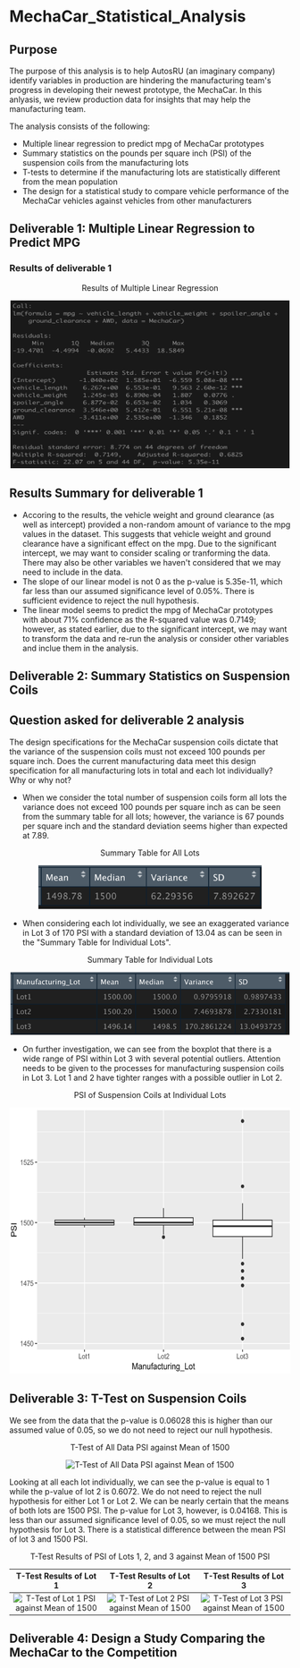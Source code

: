 # MechaCar_Statistical_Analysis

## Purpose

The purpose of this analysis is to help AutosRU (an imaginary company) identify variables in production are hindering the manufacturing team's progress in developing their newest prototype, the MechaCar. In this anlyasis, we review production data for insights that may help the manufacturing team.

The analysis consists of the following:
- Multiple linear regression to predict mpg of MechaCar prototypes
- Summary statistics on the pounds per square inch (PSI) of the suspension coils from the manufacturing lots
- T-tests to determine if the manufacturing lots are statistically different from the mean population
- The design for a statistical study to compare vehicle performance of the MechaCar vehicles against vehicles from other manufacturers

## Deliverable 1: Multiple Linear Regression to Predict MPG

### Results of deliverable 1

<p align="center">Results of Multiple Linear Regression</p>

<p align="center"><img class="centerImage" src="https://github.com/jisellejones/MechaCar_Statistical_Analysis/blob/main/Images/deliverable1_multiple_linear_regression.png" width="500" height="300" alt="Results of Multiple Linear Regression" /></p>

## Results Summary for deliverable 1
- Accoring to the results, the vehicle weight and ground clearance (as well as intercept) provided a non-random amount of variance to the mpg values in the dataset. This suggests that vehicle weight and ground clearance have a significant effect on the mpg. Due to the significant intercept, we may want to consider scaling or tranforming the data. There may also be other variables we haven't considered that we may need to include in the data.
- The slope of our linear model is not 0 as the p-value is 5.35e-11, which far less than our assumed significance level of 0.05%. There is sufficient evidence to reject the null hypothesis.
- The linear model seems to predict the mpg of MechaCar prototypes with about 71% confidence as the R-squared value was 0.7149; however, as stated earlier, due to the significant intercept, we may want to transform the data and re-run the analysis or consider other variables and inclue them in the analysis.

## Deliverable 2: Summary Statistics on Suspension Coils

## Question asked for deliverable 2 analysis
The design specifications for the MechaCar suspension coils dictate that the variance of the suspension coils must not exceed 100 pounds per square inch. Does the current manufacturing data meet this design specification for all manufacturing lots in total and each lot individually? Why or why not?

- When we consider the total number of suspension coils form all lots the variance does not exceed 100 pounds per square inch as can be seen from the summary table for all lots; however, the variance is 67 pounds per square inch and the standard deviation seems higher than expected at 7.89. 

<p align="center">Summary Table for All Lots</p>

<p align="center"><img class="centerImage" src="https://github.com/jisellejones/MechaCar_Statistical_Analysis/blob/main/Images/deliverable2_PSI_total_summary.png" width="400" height="78" alt="Summary Data Table for All Lots" /></p>

- When considering each lot individually, we see an exaggerated variance in Lot 3 of 170 PSI with a standard deviation of 13.04 as can be seen in the "Summary Table for Individual Lots".

<p align="center">Summary Table for Individual Lots</p>

<p align="center"><img class="centerImage" src="https://github.com/jisellejones/MechaCar_Statistical_Analysis/blob/main/Images/deliverable2_PSI_lot_summary.png" width="500" height="112" alt="Summary Table for Individual Lots" /></p>

- On further investigation, we can see from the boxplot that there is a wide range of PSI within Lot 3 with several potential outliers. Attention needs to be given to the processes for manufacturing suspension coils in Lot 3. Lot 1 and 2 have tighter ranges with a possible outlier in Lot 2.

<p align="center">PSI of Suspension Coils at Individual Lots</p>

<p align="center"><img class="centerImage" src="https://github.com/jisellejones/MechaCar_Statistical_Analysis/blob/main/Images/deliverable2_PSI_boxplot.png" width="600" height="476" alt="PSI of Suspension Coils at Individual Lots" /></p>

## Deliverable 3: T-Test on Suspension Coils
We see from the data that the p-value is 0.06028 this is higher than our assumed value of 0.05, so we do not need to reject our null hypothesis. 

<p align="center">T-Test of All Data PSI against Mean of 1500</p>

<p align="center"><img class="centerImage" src="" width="600" height="476" alt="T-Test of All Data PSI against Mean of 1500" /></p>

Looking at all each lot individually, we can see the p-value is equal to 1 while the p-value of lot 2 is 0.6072. We do not need to reject the null hypothesis for either Lot 1 or Lot 2. We can be nearly certain that the means of both lots are 1500 PSI. The p-value for Lot 3, however, is 0.04168. This is less than our assumed significance level of 0.05, so we must reject the null hypothesis for Lot 3. There is a statistical difference between the mean PSI of lot 3 and 1500 PSI.

<p align="center">T-Test Results of PSI of Lots 1, 2, and 3 against Mean of 1500 PSI</p>

T-Test Results of Lot 1    |  T-Test Results of Lot 2  |  T-Test Results of Lot 3 |
:-------------------------:|:-------------------------:|:-------------------------:
<img class="centerImage" src="" width="" height="" alt="T-Test of Lot 1 PSI against Mean of 1500" />|<img class="centerImage" src="" width="" height="" alt="T-Test of Lot 2 PSI against Mean of 1500" />|<img class="centerImage" src="" width="" height="" alt="T-Test of Lot 3 PSI against Mean of 1500" />



## Deliverable 4: Design a Study Comparing the MechaCar to the Competition
